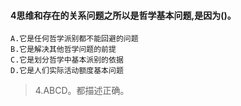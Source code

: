 #### 4思维和存在的关系问题之所以是哲学基本问题,是因为()。
    A.它是任何哲学派别都不能回避的问题
    B.它是解决其他哲学问题的前提
    C.它是划分哲学中基本派别的依据
    D.它是人们实际活动额度基本问题
>   4.ABCD。都描述正确。
















